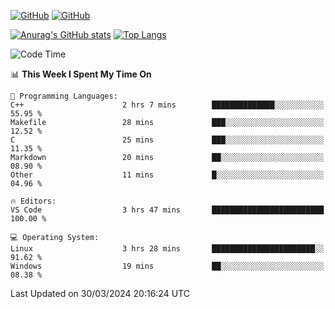 [![GitHub](https://img.shields.io/github/followers/sharpxk?style=social)](https://github.com/sharpxk) [![GitHub](https://img.shields.io/github/stars/sharpxk?style=social)](https://github.com/sharpxk)

[![Anurag's GitHub stats](https://github-readme-stats-git-masterrstaa-rickstaa.vercel.app/api?username=sharpxk&hide=contribs,prs,issues&show_icons=true&theme=tokyonight)](https://github.com/anuraghazra/github-readme-stats)
[![Top Langs](https://github-readme-stats-git-masterrstaa-rickstaa.vercel.app/api/top-langs/?username=sharpxk&layout=compact&theme=tokyonight)](https://github.com/anuraghazra/github-readme-stats)

<!--START_SECTION:waka-->
![Code Time](http://img.shields.io/badge/Code%20Time-476%20hrs%2033%20mins-blue)

📊 **This Week I Spent My Time On** 

```text
💬 Programming Languages: 
C++                      2 hrs 7 mins        ██████████████░░░░░░░░░░░   55.95 % 
Makefile                 28 mins             ███░░░░░░░░░░░░░░░░░░░░░░   12.52 % 
C                        25 mins             ███░░░░░░░░░░░░░░░░░░░░░░   11.35 % 
Markdown                 20 mins             ██░░░░░░░░░░░░░░░░░░░░░░░   08.90 % 
Other                    11 mins             █░░░░░░░░░░░░░░░░░░░░░░░░   04.96 % 

🔥 Editors: 
VS Code                  3 hrs 47 mins       █████████████████████████   100.00 % 

💻 Operating System: 
Linux                    3 hrs 28 mins       ███████████████████████░░   91.62 % 
Windows                  19 mins             ██░░░░░░░░░░░░░░░░░░░░░░░   08.38 % 
```


 Last Updated on 30/03/2024 20:16:24 UTC
<!--END_SECTION:waka-->
